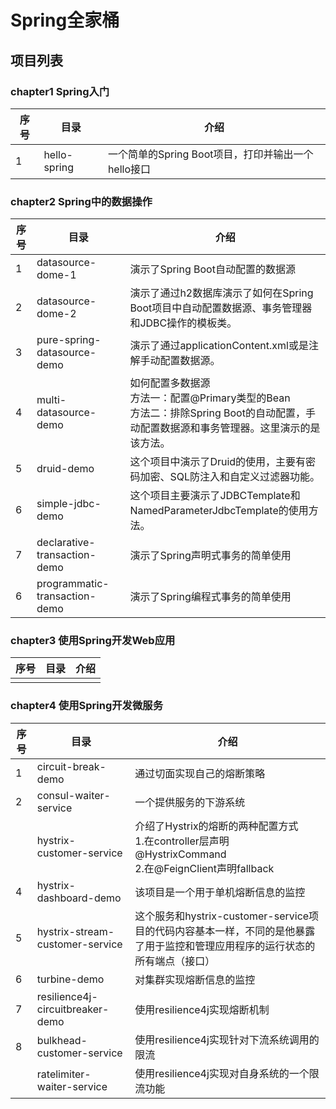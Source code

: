 # Spring全家桶

## 项目列表

### chapter1 Spring入门

| 序号 | 目录         | 介绍                                               |
| ---- | ------------ | -------------------------------------------------- |
| 1    | hello-spring | 一个简单的Spring Boot项目，打印并输出一个hello接口 |   |

### chapter2 Spring中的数据操作
| 序号 | 目录                          | 介绍                                                         |
| ---- | ----------------------------- | ------------------------------------------------------------ |
| 1    | datasource-dome-1             | 演示了Spring Boot自动配置的数据源                            |
| 2    | datasource-dome-2             | 演示了通过h2数据库演示了如何在Spring Boot项目中自动配置数据源、事务管理器和JDBC操作的模板类。 |
| 3    | pure-spring-datasource-demo   | 演示了通过applicationContent.xml或是注解手动配置数据源。     |
| 4    | multi-datasource-demo         | 如何配置多数据源</br>方法一：配置@Primary类型的Bean</br>方法二：排除Spring Boot的自动配置，手动配置数据源和事务管理器。这里演示的是该方法。 |
| 5    | druid-demo                    | 这个项目中演示了Druid的使用，主要有密码加密、SQL防注入和自定义过滤器功能。 |
| 6    | simple-jdbc-demo              | 这个项目主要演示了JDBCTemplate和NamedParameterJdbcTemplate的使用方法。 |
| 7    | declarative-transaction-demo  | 演示了Spring声明式事务的简单使用                             |
| 6    | programmatic-transaction-demo | 演示了Spring编程式事务的简单使用                             |


### chapter3 使用Spring开发Web应用
| 序号 | 目录 | 介绍 |
| ---- | ---- | ---- |
|      |      |      |
### chapter4 使用Spring开发微服务
| 序号 | 目录                             | 介绍                                                         |
| ---- | -------------------------------- | ------------------------------------------------------------ |
| 1    | circuit-break-demo               | 通过切面实现自己的熔断策略                                   |
| 2    | consul-waiter-service            | 一个提供服务的下游系统                                       |
|      | hystrix-customer-service         | 介绍了Hystrix的熔断的两种配置方式</br>1.在controller层声明@HystrixCommand</br>2.在@FeignClient声明fallback |
| 4    | hystrix-dashboard-demo           | 该项目是一个用于单机熔断信息的监控                           |
| 5    | hystrix-stream-customer-service  | 这个服务和hystrix-customer-service项目的代码内容基本一样，不同的是他暴露了用于监控和管理应用程序的运行状态的所有端点（接口） |
| 6    | turbine-demo                     | 对集群实现熔断信息的监控                                     |
| 7    | resilience4j-circuitbreaker-demo | 使用resilience4j实现熔断机制                                 |
| 8    | bulkhead-customer-service        | 使用resilience4j实现针对下流系统调用的限流                   |
|      | ratelimiter-waiter-service       | 使用resilience4j实现对自身系统的一个限流功能                 |
